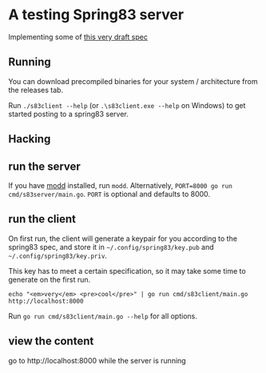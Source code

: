 # A testing Spring83 server

Implementing some of [this very draft spec](https://github.com/robinsloan/spring-83-spec/blob/main/draft-20220609.md)

## Running

You can download precompiled binaries for your system / architecture from the releases tab.

Run `./s83client --help` (or `.\s83client.exe --help` on Windows) to get started posting to a spring83 server.

## Hacking

## run the server

If you have [modd]() installed, run `modd`. Alternatively, `PORT=8000 go run cmd/s83server/main.go`.
`PORT` is optional and defaults to 8000.

## run the client

On first run, the client will generate a keypair for you according to the spring83 spec, and store it in `~/.config/spring83/key.pub` and `~/.config/spring83/key.priv`.

This key has to meet a certain specification, so it may take some time to generate on the first run.

`echo "<em>very</em> <pre>cool</pre>" | go run cmd/s83client/main.go http://localhost:8000`

Run `go run cmd/s83client/main.go --help` for all options.

## view the content

go to http://localhost:8000 while the server is running
